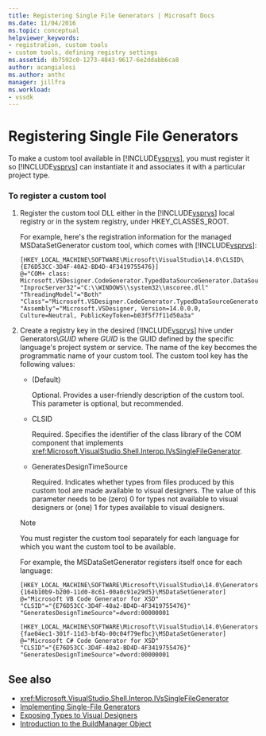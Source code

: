 ```yaml
---
title: Registering Single File Generators | Microsoft Docs
ms.date: 11/04/2016
ms.topic: conceptual
helpviewer_keywords:
- registration, custom tools
- custom tools, defining registry settings
ms.assetid: db7592c0-1273-4843-9617-6e2ddabb6ca8
author: acangialosi
ms.author: anthc
manager: jillfra
ms.workload:
- vssdk
---
```

# Registering Single File Generators
To make a custom tool available in [!INCLUDE[vsprvs](../../code-quality/includes/vsprvs_md.md)], you must register it so [!INCLUDE[vsprvs](../../code-quality/includes/vsprvs_md.md)] can instantiate it and associates it with a particular project type.

### To register a custom tool

1. Register the custom tool DLL either in the [!INCLUDE[vsprvs](../../code-quality/includes/vsprvs_md.md)] local registry or in the system registry, under HKEY_CLASSES_ROOT.

    For example, here's the registration information for the managed MSDataSetGenerator custom tool, which comes with [!INCLUDE[vsprvs](../../code-quality/includes/vsprvs_md.md)]:

   ```
   [HKEY_LOCAL_MACHINE\SOFTWARE\Microsoft\VisualStudio\14.0\CLSID\{E76D53CC-3D4F-40A2-BD4D-4F3419755476}]
   @="COM+ class: Microsoft.VSDesigner.CodeGenerator.TypedDataSourceGenerator.DataSourceGeneratorWrapper"
   "InprocServer32"="C:\\WINDOWS\\system32\\mscoree.dll"
   "ThreadingModel"="Both"
   "Class"="Microsoft.VSDesigner.CodeGenerator.TypedDataSourceGenerator.DataSourceGeneratorWrapper"
   "Assembly"="Microsoft.VSDesigner, Version=14.0.0.0, Culture=Neutral, PublicKeyToken=b03f5f7f11d50a3a"
   ```

2. Create a registry key in the desired [!INCLUDE[vsprvs](../../code-quality/includes/vsprvs_md.md)] hive under Generators\\*GUID* where *GUID* is the GUID defined by the specific language's project system or service. The name of the key becomes the programmatic name of your custom tool. The custom tool key has the following values:

   - (Default)

        Optional. Provides a user-friendly description of the custom tool. This parameter is optional, but recommended.

   - CLSID

        Required. Specifies the identifier of the class library of the COM component that implements <xref:Microsoft.VisualStudio.Shell.Interop.IVsSingleFileGenerator>.

   - GeneratesDesignTimeSource

        Required. Indicates whether types from files produced by this custom tool are made available to visual designers. The value of this parameter needs to be (zero) 0 for types not available to visual designers or (one) 1 for types available to visual designers.

   > [!NOTE]
   > You must register the custom tool separately for each language for which you want the custom tool to be available.

    For example, the MSDataSetGenerator registers itself once for each language:

   ```
   [HKEY_LOCAL_MACHINE\SOFTWARE\Microsoft\VisualStudio\14.0\Generators\{164b10b9-b200-11d0-8c61-00a0c91e29d5}\MSDataSetGenerator]
   @="Microsoft VB Code Generator for XSD"
   "CLSID"="{E76D53CC-3D4F-40a2-BD4D-4F3419755476}"
   "GeneratesDesignTimeSource"=dword:00000001

   [HKEY_LOCAL_MACHINE\SOFTWARE\Microsoft\VisualStudio\14.0\Generators\{fae04ec1-301f-11d3-bf4b-00c04f79efbc}\MSDataSetGenerator]
   @="Microsoft C# Code Generator for XSD"
   "CLSID"="{E76D53CC-3D4F-40a2-BD4D-4F3419755476}"
   "GeneratesDesignTimeSource"=dword:00000001
   ```

## See also
- <xref:Microsoft.VisualStudio.Shell.Interop.IVsSingleFileGenerator>
- [Implementing Single-File Generators](../../extensibility/internals/implementing-single-file-generators.md)
- [Exposing Types to Visual Designers](../../extensibility/internals/exposing-types-to-visual-designers.md)
- [Introduction to the BuildManager Object](/previous-versions/8f9kffa8(v=vs.140))